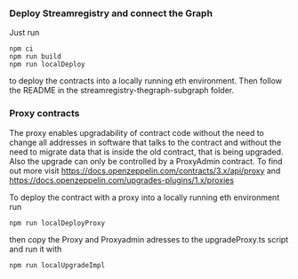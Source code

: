 <h3>Deploy Streamregistry and connect the Graph</h3>

Just run
```
npm ci
npm run build
npm run localDeploy
```
to deploy the contracts into a locally running eth environment.
Then follow the README in the streamregistry-thegraph-subgraph folder.


<h3>Proxy contracts</h3>

The proxy enables upgradability of contract code without the need to change all addresses in software that talks to the contract and without the need to migrate data that is inside the old contract, that is being upgraded. Also the upgrade can only be controlled by a ProxyAdmin contract. To find out more visit
https://docs.openzeppelin.com/contracts/3.x/api/proxy  and
https://docs.openzeppelin.com/upgrades-plugins/1.x/proxies

To deploy the contract with a proxy into a locally running eth environment run
```
npm run localDeployProxy
```
then copy the Proxy and Proxyadmin adresses to the upgradeProxy.ts script and run it with
```
npm run localUpgradeImpl
````

